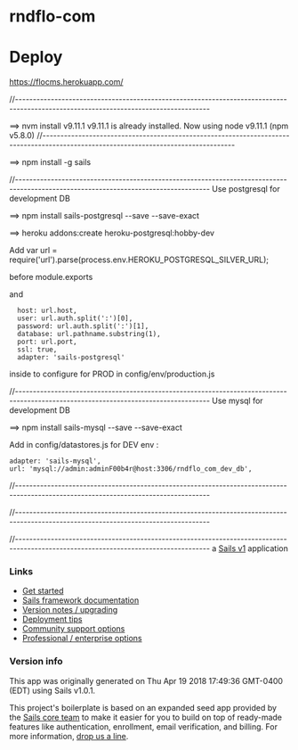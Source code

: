 # rndflo-com




# Deploy
https://flocms.herokuapp.com/


//------------------------------------------------------------------------------------------------------------------------------------

==> nvm install v9.11.1
v9.11.1 is already installed.
Now using node v9.11.1 (npm v5.8.0)
//------------------------------------------------------------------------------------------------------------------------------------

==> npm install -g sails


//------------------------------------------------------------------------------------------------------------------------------------
Use postgresql for development DB


==> npm install sails-postgresql --save --save-exact

==> heroku addons:create heroku-postgresql:hobby-dev

Add 
var url = require('url').parse(process.env.HEROKU_POSTGRESQL_SILVER_URL);

before module.exports 

and

      host: url.host,
      user: url.auth.split(':')[0],
      password: url.auth.split(':')[1],
      database: url.pathname.substring(1),
      port: url.port,
      ssl: true,
      adapter: 'sails-postgresql'

inside to configure for PROD in config/env/production.js



//------------------------------------------------------------------------------------------------------------------------------------
Use mysql for development DB

==> npm install sails-mysql --save --save-exact

Add in config/datastores.js for DEV env : 

    adapter: 'sails-mysql',
    url: 'mysql://admin:adminF00b4r@host:3306/rndflo_com_dev_db',

//------------------------------------------------------------------------------------------------------------------------------------



//------------------------------------------------------------------------------------------------------------------------------------



//------------------------------------------------------------------------------------------------------------------------------------
a [Sails v1](https://sailsjs.com) application


### Links

+ [Get started](https://sailsjs.com/get-started)
+ [Sails framework documentation](https://sailsjs.com/documentation)
+ [Version notes / upgrading](https://sailsjs.com/documentation/upgrading)
+ [Deployment tips](https://sailsjs.com/documentation/concepts/deployment)
+ [Community support options](https://sailsjs.com/support)
+ [Professional / enterprise options](https://sailsjs.com/enterprise)


### Version info

This app was originally generated on Thu Apr 19 2018 17:49:36 GMT-0400 (EDT) using Sails v1.0.1.

<!-- Internally, Sails used [`sails-generate@1.15.21`](https://github.com/balderdashy/sails-generate/tree/v1.15.21/lib/core-generators/new). -->


This project's boilerplate is based on an expanded seed app provided by the [Sails core team](https://sailsjs.com/about) to make it easier for you to build on top of ready-made features like authentication, enrollment, email verification, and billing.  For more information, [drop us a line](https://sailsjs.com/support).


<!--
Note:  Generators are usually run using the globally-installed `sails` CLI (command-line interface).  This CLI version is _environment-specific_ rather than app-specific, thus over time, as a project's dependencies are upgraded or the project is worked on by different developers on different computers using different versions of Node.js, the Sails dependency in its package.json file may differ from the globally-installed Sails CLI release it was originally generated with.  (Be sure to always check out the relevant [upgrading guides](https://sailsjs.com/upgrading) before upgrading the version of Sails used by your app.  If you're stuck, [get help here](https://sailsjs.com/support).)
-->

